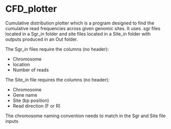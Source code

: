 # CFD_plotter
Cumulative distribution plotter which is a program designed to find the cumulative read frequencies across given genomic sites. It uses .sgr files located in a Sgr_in folder and site files located in a Site_in folder with outputs produced in an Out folder. 

The Sgr_in files require the columns (no header):
- Chromosome
- location
- Number of reads

The Site_in file requires  the columns (no header):
- Chromosome
- Gene name
- Site (bp position)
- Read direction (F or R)

The chromosome naming convention needs to match in the Sgr and Site file inputs 
